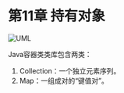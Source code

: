 # 第11章 持有对象

![UML](/Users/goodev/Desktop/collection.png)

Java容器类类库包含两类：

1. Collection：一个独立元素序列。
2. Map：一组成对的“键值对”。

